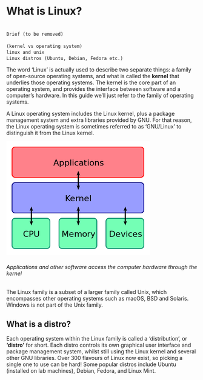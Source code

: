 # What is Linux?

```

Brief (to be removed)

(kernel vs operating system)
linux and unix
Linux distros (Ubuntu, Debian, Fedora etc.)

```

The word ‘Linux’ is actually used to describe two separate things: a family of open-source operating systems, and what is called the **kernel** that underlies those operating systems. The kernel is the core part of an operating system, and provides the interface between software and a computer’s hardware. In this guide we’ll just refer to the family of operating systems.

A Linux operating system includes the Linux kernel, plus a package management system and extra libraries provided by GNU. For that reason, the Linux operating system is sometimes referred to as ‘GNU/Linux’ to distinguish it from the Linux kernel.

![kernel](assets/kernel.png "kernel")
###### Applications and other software access the computer hardware through the kernel

The Linux family is a subset of a larger family called Unix, which encompasses other operating systems such as macOS, BSD and Solaris. Windows is not part of the Unix family.

## What is a distro?

Each operating system within the Linux family is called a ‘distribution’, or **‘distro’** for short. Each distro controls its own graphical user interface and package management system, whilst still using the Linux kernel and several other GNU libraries. Over 300 flavours of Linux now exist, so picking a single one to use can be hard! Some popular distros include Ubuntu (installed on lab machines), Debian, Fedora, and Linux Mint.
